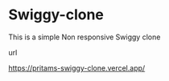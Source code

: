 # Swiggy-clone


This is a simple Non responsive Swiggy clone

url

https://pritams-swiggy-clone.vercel.app/
